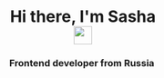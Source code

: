 <h1 align="center">Hi there, I'm Sasha<br /> 
<img src="https://github.com/blackcater/blackcater/raw/main/images/Hi.gif" height="32"/></h1>
<h3 align="center">Frontend developer from Russia <img height="15" https://vk.com/emoji/e/f09f87b7f09f87ba_2x.png></h3>

